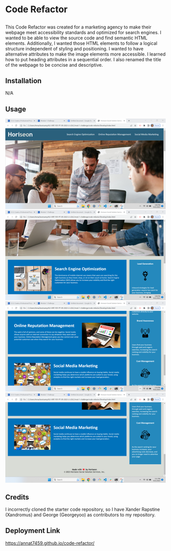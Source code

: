 # Code Refactor

## 
This Code Refactor was created for a marketing agency to make their webpage meet accessibility standards and optimized for search engines. I wanted to be able to view the source code and find semantic HTML elements. Additionally, I wanted those HTML elements to follow a logical structure independent of styling and positioning. I wanted to have alternative attributes to make the image elements more accessible. I learned how to put heading attributes in a sequential order. I also renamed the title of the webpage to be concise and descriptive. 


## Installation

N/A

## Usage

![alt text](./assets/images/Screenshot%202023-09-21%20170716.png)
![alt text](./assets/images/Screenshot%202023-09-21%20170819.png)
![alt text](./assets/images/Screenshot%202023-09-21%20171052.png)
![alt text](./assets/images/Screenshot%202023-09-21%20171119.png)


## Credits

I incorrectly cloned the starter code repository, so I have Xander Rapstine (Xandromus) and George (Georgeyoo) as contributors to my repository. 


## Deployment Link
https://annat7459.github.io/code-refactor/